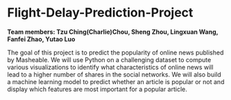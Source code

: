 # Flight-Delay-Prediction-Project

**Team members: Tzu Ching(Charlie)Chou, Sheng Zhou, Lingxuan Wang, Fanfei Zhao, Yutao Luo**

The goal of this project is to predict the popularity of online news published by Masheable. We will use Python on a challenging dataset to compute various visualizations to identify what characteristics of online news will lead to a higher number of shares in the social networks. We will also build a machine learning model to predict whether an article is popular or not and display which features are most important for a popular article.
